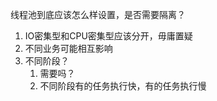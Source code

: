 线程池到底应该怎么样设置，是否需要隔离？
1. IO密集型和CPU密集型应该分开，毋庸置疑
2. 不同业务可能相互影响
3. 不同阶段？
	1. 需要吗？
	2. 不同阶段有的任务执行快，有的任务执行慢